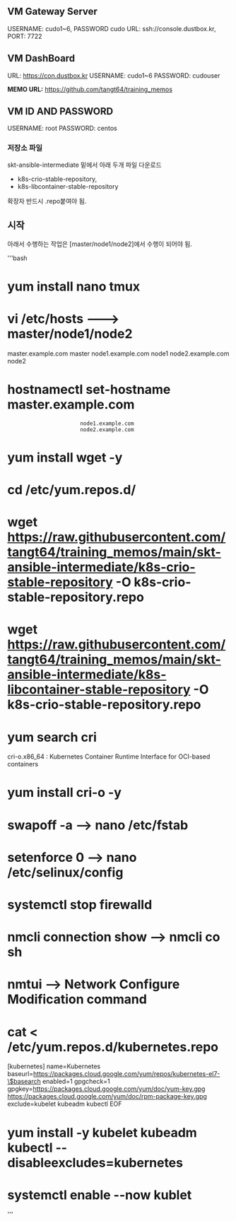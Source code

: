 ## VM Gateway Server

USERNAME: cudo1~6, 
PASSWORD cudo
URL: ssh://console.dustbox.kr, 
PORT: 7722

## VM DashBoard


URL: https://con.dustbox.kr
USERNAME: cudo1~6
PASSWORD: cudouser

__MEMO URL:__ https://github.com/tangt64/training_memos

## VM ID AND PASSWORD

USERNAME: root
PASSWORD: centos


### 저장소 파일

skt-ansible-intermediate 밑에서 아래 두개 파일 다운로드

* k8s-crio-stable-repository, 
* k8s-libcontainer-stable-repository

확장자 반드시 .repo붙여야 됨.

## 시작

아래서 수행하는 작업은 [master/node1/node2]에서 수행이 되어야 됨.

'''bash

# yum install nano tmux 
# vi /etc/hosts             ---> master/node1/node2
<IP> master.example.com master
<IP> node1.example.com node1
<IP> node2.example.com node2

# hostnamectl set-hostname master.example.com
                           node1.example.com
                           node2.example.com

# yum install wget -y
# cd /etc/yum.repos.d/
# wget https://raw.githubusercontent.com/tangt64/training_memos/main/skt-ansible-intermediate/k8s-crio-stable-repository -O  k8s-crio-stable-repository.repo
# wget https://raw.githubusercontent.com/tangt64/training_memos/main/skt-ansible-intermediate/k8s-libcontainer-stable-repository -O k8s-crio-stable-repository.repo
# yum search cri
cri-o.x86_64 : Kubernetes Container Runtime Interface for OCI-based containers
# yum install cri-o -y

# swapoff -a            --> nano /etc/fstab
# setenforce 0          --> nano /etc/selinux/config
# systemctl stop firewalld
# nmcli connection show --> nmcli co sh 
# nmtui                 --> Network Configure Modification command 
# cat <<EOF> /etc/yum.repos.d/kubernetes.repo
[kubernetes]
name=Kubernetes
baseurl=https://packages.cloud.google.com/yum/repos/kubernetes-el7-\$basearch
enabled=1
gpgcheck=1
gpgkey=https://packages.cloud.google.com/yum/doc/yum-key.gpg https://packages.cloud.google.com/yum/doc/rpm-package-key.gpg
exclude=kubelet kubeadm kubectl
EOF
# yum install -y kubelet kubeadm kubectl --disableexcludes=kubernetes
# systemctl enable --now kublet 
'''
